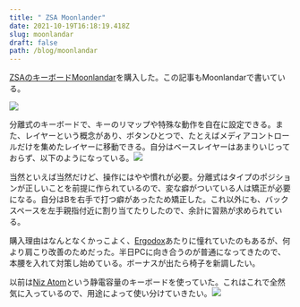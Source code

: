 ```yaml
---
title: " ZSA Moonlander"
date: 2021-10-19T16:18:19.418Z
slug: moonlandar
draft: false
path: /blog/moonlandar
---
```

[ZSAのキーボードMoonlandar](https://www.zsa.io/moonlander)を購入した。この記事もMoonlandarで書いている。

![](https://i.imgur.com/n4LlTHx.jpg)

分離式のキーボードで、キーのリマップや特殊な動作を自在に設定できる。また、レイヤーという概念があり、ボタンひとつで、たとえばメディアコントロールだけを集めたレイヤーに移動できる。自分はベースレイヤーはあまりいじっておらず、以下のようになっている。![](https://i.imgur.com/jiGCXLF.png)

当然といえば当然だけど、操作にはやや慣れが必要。分離式はタイプのポジションが正しいことを前提に作られているので、変な癖がついている人は矯正が必要になる。自分はBを右手で打つ癖があったため矯正した。これ以外にも、バックスペースを左手親指付近に割り当てたりしたので、余計に習熟が求められている。

購入理由はなんとなくかっこよく、[Ergodox](https://ergodox-ez.com/)あたりに憧れていたのもあるが、何より肩こり改善のためだった。半日PCに向き合うのが普通になってきたので、本腰を入れて対策し始めている。ボーナスが出たら椅子を新調したい。



以前は[Niz Atom](https://www.nizkeyboard.com/products/niz-2019-new-atom-68-ec-bluetooth-keyboard-rgb-or-non-rgb)という静電容量のキーボードを使っていた。これはこれで全然気に入っているので、用途によって使い分けていきたい。![](https://i.imgur.com/eUfoTK3.jpg)